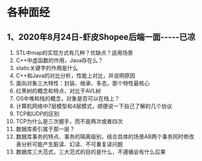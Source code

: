 # 各种面经

## 1、2020年8月24日-虾皮Shopee后端一面-----已凉
1. STL中map的实现方式有几种？优缺点？适用场景
2. C++中虚函数的作用，Java存在么？
3. static关键字的作用是什么
4. C++和Java的对比分析，性能上对比，并说明原因
5. 面向对象三大特性：封装、继承、多态，那个特性最核心
6. 红黑树的概念和特点，对比于AVL树
7. OS中堆和栈的概念，对象是否可以在栈上？
8. 计算机网络中7层模型和4层模式，顺便说一下自己了解的几个协议
9. TCP和UDP的区别
10. TCP为什么是三次握手，而不是两次或者四次
11. 数据库索引属于那一层？
12. 数据库事务的特点、事务的隔离级别，结合具体的场景AB两个事务同时修改表分析可能产生脏读、幻读、不可重复读问题
13. 数据库三大范式，三大范式的目的是什么，不遵循会有什么后果